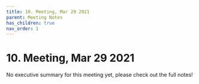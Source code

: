 ```yaml
---
title: 10. Meeting, Mar 29 2021
parent: Meeting Notes
has_children: true
nav_order: 1
---
```


# 10. Meeting, Mar 29 2021

No executive summary for this meeting yet, please check out the full notes!